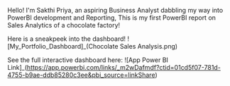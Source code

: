 Hello! I'm Sakthi Priya, an aspiring Business Analyst dabbling my way into PowerBI development and Reporting, This is my first PowerBI report on Sales Analytics of a chocolate factory!


Here is a sneakpeek into the dashboard!
![My_Portfolio_Dashboard]_(Chocolate Sales Analysis.png)

See the full interactive dashboard here:
![App Power BI Link]_(https://app.powerbi.com/links/_m2wDafmdf?ctid=01cd5f07-781d-4755-b9ae-ddb85280c3ee&pbi_source=linkShare)

